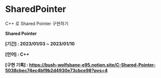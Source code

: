 # SharedPointer
C++ 로 Shared Pointer 구현하기

**Shared Pointer**

**[기간] : 2023/01/03 ~ 2023/01/10**

**[언어] : C++**

**[구현 기록] : https://bush-wolfsbane-e95.notion.site/C-Shared-Pointer-5038cbec74ec4bf9b2d4930e73cbce98?pvs=4**
